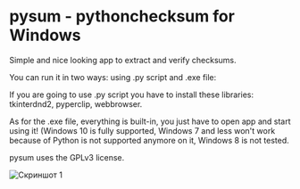 # pysum - pythonchecksum for Windows

 Simple and nice looking app to extract and verify checksums.
 
 You can run it in two ways: using .py script and .exe file:
 
 If you are going to use .py script you have to install these libraries: tkinterdnd2, pyperclip, webbrowser.
 
 As for the .exe file, everything is built-in, you just have to open app and start using it! (Windows 10 is fully supported, Windows 7 and less won't work because of Python is not supported anymore on it, Windows 8 is not tested.
 
pysum uses the GPLv3 license.

![Скриншот 1](https://github.com/tearsdev/pysum/blob/main/Screenshots/menu1.png?raw=true)
 
